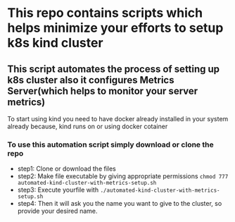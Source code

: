 # This repo contains scripts which helps minimize your efforts to setup k8s kind cluster
## This script automates the process of setting up k8s cluster also it configures Metrics Server(which helps to monitor your server metrics)

To start using kind you need to have docker already installed in your system already because, kind runs on or using docker cotainer 

### To use this automation script simply download or clone the repo
- step1: Clone or download the files
- step2: Make file executable by giving appropriate permissions
  ``` chmod 777 automated-kind-cluster-with-metrics-setup.sh ```
- step3: Execute yourfile with
  ``` ./automated-kind-cluster-with-metrics-setup.sh ```
- step4: Then it will ask you the name you want to give to the cluster, so provide your desired name.
  

  
